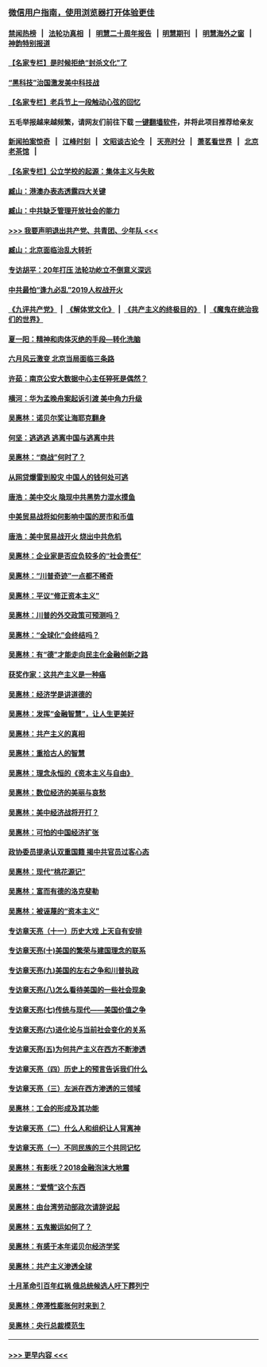 ### [微信用户指南，使用浏览器打开体验更佳](https://github.com/gfw-breaker/banned-news1/blob/master/indexes/wechat-guide.md?t=0)
#### [禁闻热榜](热点新闻.md?t=0)  &nbsp;&nbsp;|&nbsp;&nbsp; [法轮功真相](https://github.com/gfw-breaker/truth/blob/master/README.md?t=0) &nbsp;&nbsp;|&nbsp;&nbsp; [明慧二十周年报告](https://github.com/gfw-breaker/mh-reports/blob/master/README.md?t=0) &nbsp;&nbsp;|&nbsp;&nbsp;[明慧期刊](https://github.com/gfw-breaker/mh-qikan) &nbsp;&nbsp;|&nbsp;&nbsp; [明慧海外之窗](https://github.com/gfw-breaker/mh-news/blob/master/README.md?t=0) &nbsp;&nbsp;|&nbsp;&nbsp; [神韵特别报道](https://github.com/gfw-breaker/mh-news/blob/master/shenyun.md?t=0)
#### [【名家专栏】是时候拒绝“封杀文化”了](../pages/nsc423/n11814093.md?t=02110833) 
#### [“黑科技”治国激发美中科技战](../pages/nsc423/n11638056.md?t=02110833) 
#### [【名家专栏】老兵节上一段触动心弦的回忆](../pages/nsc423/n11646016.md?t=02110833) 
#### 五毛举报越来越频繁，请网友们前往下载 [一键翻墙软件](https://github.com/gfw-breaker/ssr-accounts)，并将此项目推荐给亲友
#### [新闻拍案惊奇](https://github.com/gfw-breaker/banned-news1/blob/master/pages/link4.md) &nbsp;&nbsp;|&nbsp;&nbsp; [江峰时刻](https://github.com/gfw-breaker/banned-news1/blob/master/pages/link4.md) &nbsp;&nbsp;|&nbsp;&nbsp; [文昭谈古论今](https://github.com/gfw-breaker/banned-news1/blob/master/pages/link4.md) &nbsp;&nbsp;|&nbsp;&nbsp; [天亮时分](https://github.com/gfw-breaker/banned-news1/blob/master/pages/link4.md) &nbsp;&nbsp;|&nbsp;&nbsp; [萧茗看世界](https://github.com/gfw-breaker/banned-news1/blob/master/pages/link4.md) &nbsp;&nbsp;|&nbsp;&nbsp; [北京老茶馆](https://github.com/gfw-breaker/banned-news1/blob/master/pages/link4.md) &nbsp;&nbsp;|&nbsp;&nbsp; 
#### [【名家专栏】公立学校的起源：集体主义与失败](../pages/nsc423/n11601833.md?t=02110833) 
#### [臧山：港澳办表态透露四大关键](../pages/nsc423/n11421628.md?t=02110833) 
#### [臧山：中共缺乏管理开放社会的能力](../pages/nsc423/n11407457.md?t=02110833) 
#### [>>> 我要声明退出共产党、共青团、少年队 <<<](https://github.com/begood0513/goodnews/blob/master/quit/letter.md) 
#### [臧山：北京面临治乱大转折](../pages/nsc423/n11406895.md?t=02110833) 
#### [专访胡平：20年打压 法轮功屹立不倒意义深远](../pages/nsc423/n11398800.md?t=02110833) 
#### [中共最怕“逢九必乱”2019人权战开火](../pages/nsc423/n11385248.md?t=02110833) 
#### [《九评共产党》](https://github.com/begood0513/9ping.md/blob/master/README.md) &nbsp;|&nbsp; [《解体党文化》](../../../../jtdwh.md/blob/master/README.md)  &nbsp;|&nbsp; [《共产主义的终极目的》](../../../../gczydzjmd.md/blob/master/README.md) &nbsp;|&nbsp; [《魔鬼在统治我们的世界》](../../../../mgztzwmdsj.md/blob/master/README.md) 
#### [夏一阳：精神和肉体灭绝的手段—转化洗脑](../pages/nsc423/n11368250.md?t=02110833) 
#### [六月风云激变 北京当局面临三条路](../pages/nsc423/n11313668.md?t=02110833) 
#### [许茹：南京公安大数据中心主任猝死是偶然？](../pages/nsc423/n11064744.md?t=02110833) 
#### [横河：华为孟晚舟案起诉引渡 美中角力升级](../pages/nsc423/n11027230.md?t=02110833) 
#### [吴惠林：诺贝尔奖让海耶克翻身](../pages/nsc423/n10890049.md?t=02110833) 
#### [何坚：逃逃逃 逃离中国与逃离中共](../pages/nsc423/n10592891.md?t=02110833) 
#### [吴惠林：“商战”何时了？](../pages/nsc423/n10573558.md?t=02110833) 
#### [从网贷爆雷到股灾 中国人的钱何处可逃](../pages/nsc423/n10572800.md?t=02110833) 
#### [唐浩：美中交火 隐现中共黑势力混水摸鱼](../pages/nsc423/n10544040.md?t=02110833) 
#### [中美贸易战将如何影响中国的房市和币值](../pages/nsc423/n10543697.md?t=02110833) 
#### [唐浩：美中贸易战开火 烧出中共危机](../pages/nsc423/n10540126.md?t=02110833) 
#### [吴惠林：企业家是否应负较多的“社会责任”](../pages/nsc423/n10535022.md?t=02110833) 
#### [吴惠林：“川普奇迹”一点都不稀奇](../pages/nsc423/n10512808.md?t=02110833) 
#### [吴惠林：平议“修正资本主义”](../pages/nsc423/n10495724.md?t=02110833) 
#### [吴惠林：川普的外交政策可预测吗？](../pages/nsc423/n10462387.md?t=02110833) 
#### [吴惠林：“全球化”会终结吗？](../pages/nsc423/n10452838.md?t=02110833) 
#### [吴惠林：有“德”才能走向民主化金融创新之路](../pages/nsc423/n10432292.md?t=02110833) 
#### [获奖作家：这共产主义是一种癌](../pages/nsc423/n10431541.md?t=02110833) 
#### [吴惠林：经济学是讲道德的](../pages/nsc423/n10398014.md?t=02110833) 
#### [吴惠林：发挥“金融智慧”，让人生更美好](../pages/nsc423/n10375019.md?t=02110833) 
#### [吴惠林：共产主义的真相](../pages/nsc423/n10351394.md?t=02110833) 
#### [吴惠林：重拾古人的智慧](../pages/nsc423/n10337691.md?t=02110833) 
#### [吴惠林：理念永恒的《资本主义与自由》](../pages/nsc423/n10316274.md?t=02110833) 
#### [吴惠林：数位经济的美丽与哀愁](../pages/nsc423/n10292946.md?t=02110833) 
#### [吴惠林：美中经济战将开打？](../pages/nsc423/n10258825.md?t=02110833) 
#### [吴惠林：可怕的中国经济扩张](../pages/nsc423/n10219147.md?t=02110833) 
#### [政协委员提承认双重国籍 揭中共官员过客心态](../pages/nsc423/n10208809.md?t=02110833) 
#### [吴惠林：现代“桃花源记”](../pages/nsc423/n10185234.md?t=02110833) 
#### [吴惠林：富而有德的洛克斐勒](../pages/nsc423/n10142264.md?t=02110833) 
#### [吴惠林：被诬蔑的“资本主义”](../pages/nsc423/n10124816.md?t=02110833) 
#### [专访章天亮（十一）历史大戏 上天自有安排](../pages/nsc423/n10094905.md?t=02110833) 
#### [专访章天亮(十)美国的繁荣与建国理念的联系](../pages/nsc423/n10094899.md?t=02110833) 
#### [专访章天亮(九)美国的左右之争和川普执政](../pages/nsc423/n10094889.md?t=02110833) 
#### [专访章天亮(八)怎么看待美国的一些社会现象](../pages/nsc423/n10094857.md?t=02110833) 
#### [专访章天亮(七)传统与现代——美国价值之争](../pages/nsc423/n10093140.md?t=02110833) 
#### [专访章天亮(六)进化论与当前社会变化的关系](../pages/nsc423/n10092036.md?t=02110833) 
#### [专访章天亮(五)为何共产主义在西方不断渗透](../pages/nsc423/n10083620.md?t=02110833) 
#### [专访章天亮（四）历史上的预言告诉我们什么](../pages/nsc423/n10083606.md?t=02110833) 
#### [专访章天亮（三）左派在西方渗透的三领域](../pages/nsc423/n10081115.md?t=02110833) 
#### [吴惠林：工会的形成及其功能](../pages/nsc423/n10080633.md?t=02110833) 
#### [专访章天亮（二）什么人和组织让人背离神](../pages/nsc423/n10076637.md?t=02110833) 
#### [专访章天亮（一）不同民族的三个共同记忆](../pages/nsc423/n10074188.md?t=02110833) 
#### [吴惠林：有影呒？2018金融泡沫大地震](../pages/nsc423/n10040534.md?t=02110833) 
#### [吴惠林：“爱情”这个东西](../pages/nsc423/n10019423.md?t=02110833) 
#### [吴惠林：由台湾劳动部政次请辞说起](../pages/nsc423/n9979679.md?t=02110833) 
#### [吴惠林：五鬼搬运如何了？](../pages/nsc423/n9925338.md?t=02110833) 
#### [吴惠林：有感于本年诺贝尔经济学奖](../pages/nsc423/n9871883.md?t=02110833) 
#### [吴惠林：共产主义渗透全球](../pages/nsc423/n9812748.md?t=02110833) 
#### [十月革命引百年红祸 俄总统候选人吁下葬列宁](../pages/nsc423/n9810182.md?t=02110833) 
#### [吴惠林：停滞性膨胀何时来到？](../pages/nsc423/n9764136.md?t=02110833) 
#### [吴惠林：央行总裁模范生](../pages/nsc423/n9728134.md?t=02110833) 

----
#### [ >>> 更早内容 <<< ](../indexes/nsc423-earlier.md)
